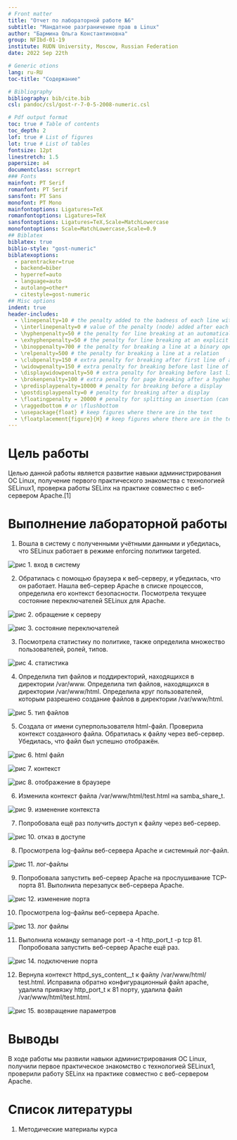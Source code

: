 ```yaml
---
# Front matter
title: "Отчет по лабораторной работе №6"
subtitle: "Мандатное разграничение прав в Linux"
author: "Бармина Ольга Константиновна"
group: NFIbd-01-19
institute: RUDN University, Moscow, Russian Federation
date: 2022 Sep 22th

# Generic otions
lang: ru-RU
toc-title: "Содержание"

# Bibliography
bibliography: bib/cite.bib
csl: pandoc/csl/gost-r-7-0-5-2008-numeric.csl

# Pdf output format
toc: true # Table of contents
toc_depth: 2
lof: true # List of figures
lot: true # List of tables
fontsize: 12pt
linestretch: 1.5
papersize: a4
documentclass: scrreprt
### Fonts
mainfont: PT Serif
romanfont: PT Serif
sansfont: PT Sans
monofont: PT Mono
mainfontoptions: Ligatures=TeX
romanfontoptions: Ligatures=TeX
sansfontoptions: Ligatures=TeX,Scale=MatchLowercase
monofontoptions: Scale=MatchLowercase,Scale=0.9
## Biblatex
biblatex: true
biblio-style: "gost-numeric"
biblatexoptions:
  - parentracker=true
  - backend=biber
  - hyperref=auto
  - language=auto
  - autolang=other*
  - citestyle=gost-numeric
## Misc options
indent: true
header-includes:
  - \linepenalty=10 # the penalty added to the badness of each line within a paragraph (no associated penalty node) Increasing the value makes tex try to have fewer lines in the paragraph.
  - \interlinepenalty=0 # value of the penalty (node) added after each line of a paragraph.
  - \hyphenpenalty=50 # the penalty for line breaking at an automatically inserted hyphen
  - \exhyphenpenalty=50 # the penalty for line breaking at an explicit hyphen
  - \binoppenalty=700 # the penalty for breaking a line at a binary operator
  - \relpenalty=500 # the penalty for breaking a line at a relation
  - \clubpenalty=150 # extra penalty for breaking after first line of a paragraph
  - \widowpenalty=150 # extra penalty for breaking before last line of a paragraph
  - \displaywidowpenalty=50 # extra penalty for breaking before last line before a display math
  - \brokenpenalty=100 # extra penalty for page breaking after a hyphenated line
  - \predisplaypenalty=10000 # penalty for breaking before a display
  - \postdisplaypenalty=0 # penalty for breaking after a display
  - \floatingpenalty = 20000 # penalty for splitting an insertion (can only be split footnote in standard LaTeX)
  - \raggedbottom # or \flushbottom
  - \usepackage{float} # keep figures where there are in the text
  - \floatplacement{figure}{H} # keep figures where there are in the text
---
```


# Цель работы

Целью данной работы является развитие навыки администрирования ОС Linux, получение первого практического знакомства с технологией SELinux1, проверка работы SELinx на практике совместно с веб-сервером Apache.[1]

# Выполнение лабораторной работы

1. Вошла в систему с полученными учётными данными и убедилась, что
SELinux работает в режиме enforcing политики targeted.

![рис 1. вход в систему](images/1.jpg)

2. Обратилась с помощью браузера к веб-серверу, и убедилась, что он работает. Нашла веб-сервер Apache в списке процессов, определила его контекст безопасности. Посмотрела текущее состояние переключателей SELinux для Apache.

![рис 2. обращение к серверу](images/2.jpg)

![рис 3. состояние переключателей](images/3.jpg)

3. Посмотрела статистику по политике, также определила множество пользователей, ролей, типов.

![рис 4. статистика](images/4.jpg)

4. Определила тип файлов и поддиректорий, находящихся в директории /var/www. Определила тип файлов, находящихся в директории /var/www/html. Определила круг пользователей, которым разрешено создание файлов в директории /var/www/html.

![рис 5. тип файлов](images/5.jpg)

5.  Создала от имени суперпользователя html-файл. Проверила контекст созданного файла. Обратилась к файлу через веб-сервер. Убедилась, что файл был успешно отображён.

![рис 6. html файл](images/6.jpg)

![рис 7. контекст](images/8.jpg)

![рис 8. отображение в браузере](images/7.jpg)

6. Изменила контекст файла /var/www/html/test.html на samba_share_t.

![рис 9. изменение контекста](images/9.jpg)

7. Попробовала ещё раз получить доступ к файлу через веб-сервер.

![рис 10. отказ в доступе](images/10.jpg)

8. Просмотрела log-файлы веб-сервера Apache и системный лог-файл. 

![рис 11. лог-файлы](images/11.jpg)

9. Попробовала запустить веб-сервер Apache на прослушивание ТСР-порта 81. Выполнила перезапуск веб-сервера Apache.

![рис 12. изменение порта](images/12.jpg)

10. Просмотрела log-файлы веб-сервера Apache.

![рис 13. лог файлы](images/13.jpg)

11. Выполнила команду semanage port -a -t http_port_t -р tcp 81. Попробовала запустить веб-сервер Apache ещё раз.

![рис 14. подключение порта](images/14.jpg)

12. Вернула контекст httpd_sys_cоntent__t к файлу /var/www/html/ test.html. Исправила обратно конфигурационный файл apache, удалила привязку http_port_t к 81 порту, удалила файл /var/www/html/test.html.

![рис 15. возвращение параметров](images/15.jpg)

# Выводы

В ходе работы мы развили навыки администрирования ОС Linux, получили первое практическое знакомство с технологией SELinux1, проверили работу SELinx на практике совместно с веб-сервером Apache.

# Список литературы

1. Методические материалы курса